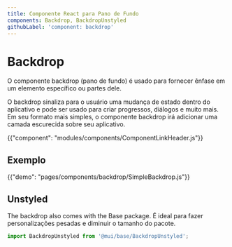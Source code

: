 ```yaml
---
title: Componente React para Pano de Fundo
components: Backdrop, BackdropUnstyled
githubLabel: 'component: backdrop'
---
```


# Backdrop

<p class="description">O componente backdrop (pano de fundo) é usado para fornecer ênfase em um elemento específico ou partes dele.</p>

O backdrop sinaliza para o usuário uma mudança de estado dentro do aplicativo e pode ser usado para criar progressos, diálogos e muito mais. Em seu formato mais simples, o componente backdrop irá adicionar uma camada escurecida sobre seu aplicativo.

{{"component": "modules/components/ComponentLinkHeader.js"}}

## Exemplo

{{"demo": "pages/components/backdrop/SimpleBackdrop.js"}}

## Unstyled

The backdrop also comes with the Base package. É ideal para fazer personalizações pesadas e diminuir o tamanho do pacote.

```js
import BackdropUnstyled from '@mui/base/BackdropUnstyled';
```
